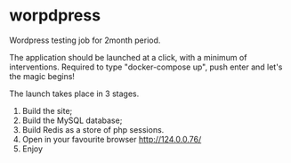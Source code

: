 # worpdpress
Wordpress testing job for 2month period.

The application should be launched at a click, with a minimum of interventions.
Required to type "docker-compose up", push enter and let's the magic begins!

The launch takes place in 3 stages.
1. Build the site;
2. Build the MySQL database;
3. Build Redis as a store of php sessions.
4. Open in your favourite browser http://124.0.0.76/
5. Enjoy

